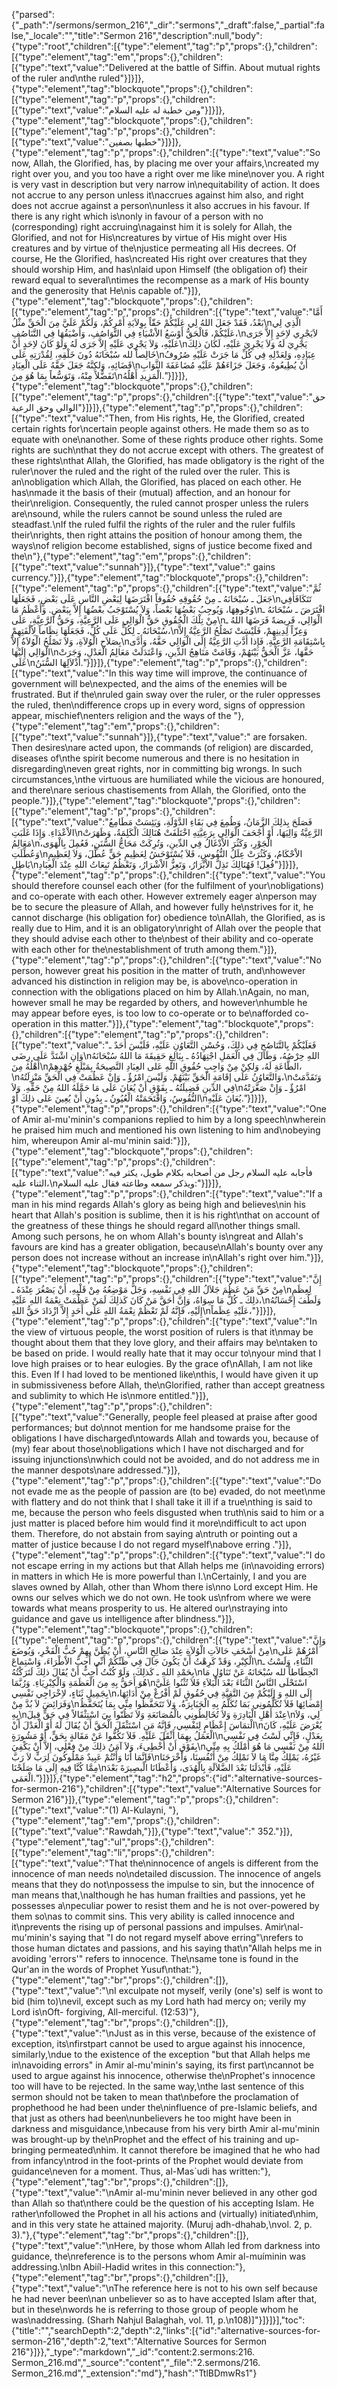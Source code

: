{"parsed":{"_path":"/sermons/sermon_216","_dir":"sermons","_draft":false,"_partial":false,"_locale":"","title":"Sermon 216","description":null,"body":{"type":"root","children":[{"type":"element","tag":"p","props":{},"children":[{"type":"element","tag":"em","props":{},"children":[{"type":"text","value":"Delivered at the battle of Siffin. About mutual rights of the ruler and\nthe ruled"}]}]},{"type":"element","tag":"blockquote","props":{},"children":[{"type":"element","tag":"p","props":{},"children":[{"type":"text","value":"ومن خطبة له عليه السلام"}]}]},{"type":"element","tag":"blockquote","props":{},"children":[{"type":"element","tag":"p","props":{},"children":[{"type":"text","value":"خطبها بصفين"}]}]},{"type":"element","tag":"p","props":{},"children":[{"type":"text","value":"So now, Allah, the Glorified, has, by placing me over your affairs,\ncreated my right over you, and you too have a right over me like mine\nover you. A right is very vast in description but very narrow in\nequitability of action. It does not accrue to any person unless it\naccrues against him also, and right does not accrue against a person\nunless it also accrues in his favour. If there is any right which is\nonly in favour of a person with no (corresponding) right accruing\nagainst him it is solely for Allah, the Glorified, and not for His\ncreatures by virtue of His might over His creatures and by virtue of the\njustice permeating all His decrees. Of course, He the Glorified, has\ncreated His right over creatures that they should worship Him, and has\nlaid upon Himself (the obligation of) their reward equal to several\ntimes the recompense as a mark of His bounty and the generosity that He\nis capable of."}]},{"type":"element","tag":"blockquote","props":{},"children":[{"type":"element","tag":"p","props":{},"children":[{"type":"text","value":"أَمَّا بَعْدُ، فَقَدْ جَعَلَ اللهُ لِي عَلَيْكُمْ حَقّاً بِوِلاَيَةِ أَمْرِكُمْ، وَلَكُمْ عَلَيَّ مِنَ الْحَقِّ مثْلُ\nالَّذِي لِي عَلَيْكُمْ، فَالْحَقُّ أَوْسَعُ الاْشْيَاءِ فِي التَّوَاصُفِ، وَأَضْيَقُهَا فِي التَّنَاصُفِ،\nلاَيَجْرِي لاِحَدٍ إِلاَّ جَرَى عَلَيْهِ، وَلاَ يَجْرِي عَلَيْهِ إِلاَّ جَرَى لَهُ وَلَوْ كَانَ لاِحَدٍ أَنْ\nيَجْرِيَ لَهُ وَلاَ يَجْرِيَ عَلَيْهِ، لَكَانَ ذلِكَ خَالِصاً لله سُبْحَانَهُ دُونَ خَلْقِهِ، لِقُدْرَتِهِ عَلَى\nعِبَادِهِ، وَلِعَدْلِهِ فِي كُلِّ مَا جَرَتْ عَلَيْهِ صُرُوفُ قَضَائِهِ، وَلكِنَّهُ جَعَلَ حَقَّهُ عَلَى الْعِبَادِ\nأَنْ يُطِيعُوهُ، وَجَعَلَ جَزَاءَهُمْ عَلَيْهِ مُضَاعَفَةَ الثَّوَابِ تَفَضُّلاً مِنْهُ، وَتَوَسُّعاً بِمَا هُوَ مِنَ\nالْمَزِيدِ أَهْلُهُ."}]}]},{"type":"element","tag":"blockquote","props":{},"children":[{"type":"element","tag":"p","props":{},"children":[{"type":"text","value":"حق الوالي وحق الرعية"}]}]},{"type":"element","tag":"p","props":{},"children":[{"type":"text","value":"Then, from His rights, He, the Glorified, created certain rights for\ncertain people against others. He made them so as to equate with one\nanother. Some of these rights produce other rights. Some rights are such\nthat they do not accrue except with others. The greatest of these rights\nthat Allah, the Glorified, has made obligatory is the right of the ruler\nover the ruled and the right of the ruled over the ruler. This is an\nobligation which Allah, the Glorified, has placed on each other. He has\nmade it the basis of their (mutual) affection, and an honour for their\nreligion. Consequently, the ruled cannot prosper unless the rulers are\nsound, while the rulers cannot be sound unless the ruled are steadfast.\nIf the ruled fulfil the rights of the ruler and the ruler fulfils their\nrights, then right attains the position of honour among them, the ways\nof religion become established, signs of justice become fixed and the\n"},{"type":"element","tag":"em","props":{},"children":[{"type":"text","value":"sunnah"}]},{"type":"text","value":" gains currency."}]},{"type":"element","tag":"blockquote","props":{},"children":[{"type":"element","tag":"p","props":{},"children":[{"type":"text","value":"ثُمَّ جَعَلَ ـ سُبْحَانَهُ ـ مِنْ حُقُوقِهِ حُقُوقاً افْتَرَضَهَا لِبَعْضِ النَّاسِ عَلَى بَعْضٍ، فَجَعَلَهَا\nتَتَكَافَأُفِي وُجُوهِهَا، وَيُوجِبُ بَعْضُهَا بَعْضاً، وَلاَ يُسْتَوْجَبُ بعْضُهَا إِلاَّ بِبَعْضٍ. وَأَعْظَمُ مَا\nافْتَرَضَ ـ سُبْحَانَهُ ـ مِنْ تِلْكَ الْحُقُوقِ حَقُّ الْوَالِي عَلَى الرَّعِيَّةِ، وَحَقُّ الرَّعِيَّةِ، عَلَى\nالْوَالِي، فَرِيضةً فَرَضَهَا اللهُ ـ سُبْحَانَهُ ـ لِكُلٍّ عَلَى كُلٍّ، فَجَعَلَهَا نِظَاماً لِاُلْفَتِهِمْ،\nوَعِزّاً لِدِينِهِمْ، فَلَيْسَتْ تَصْلُحُ الرَّعِيَّةُ إِلاَّ بِصَلاَحِ الْوُلاَةِ، وَلاَ تَصْلُحُ الْوُلاَةُ إِلاَّ\nبِاسْتِقَامَةِ الرَّعِيَّةِ. فَإِذا أَدَّتِ الرَّعِيَّةُ إِلَى الْوَالِي حَقَّهُ، وَأَدَّى الْوَالِي إِلَيْهَا\nحَقَّهَا، عَزَّ الْحَقُّ بَيْنَهُمْ، وَقَامَتْ مَنَاهِجُ الدِّينِ، وَاعْتَدَلَتْ مَعَالِمُ الْعَدْلِ، وَجَرَتْ عَلَى\nأَذْلاَلِهَا السُّنَنُ."}]}]},{"type":"element","tag":"p","props":{},"children":[{"type":"text","value":"In this way time will improve, the continuance of government will be\nexpected, and the aims of the enemies will be frustrated. But if the\nruled gain sway over the ruler, or the ruler oppresses the ruled, then\ndifference crops up in every word, signs of oppression appear, mischief\nenters religion and the ways of the "},{"type":"element","tag":"em","props":{},"children":[{"type":"text","value":"sunnah"}]},{"type":"text","value":" are forsaken. Then desires\nare acted upon, the commands (of religion) are discarded, diseases of\nthe spirit become numerous and there is no hesitation in disregarding\neven great rights, nor in committing big wrongs. In such circumstances,\nthe virtuous are humiliated while the vicious are honoured, and there\nare serious chastisements from Allah, the Glorified, onto the people."}]},{"type":"element","tag":"blockquote","props":{},"children":[{"type":"element","tag":"p","props":{},"children":[{"type":"text","value":"فَصَلَحَ بِذلِكَ الزَّمَانُ، وَطُمِعَ فِي بَقَاءِ الدَّوْلَةِ، وَيَئِسَتْ مَطَامِعُ الاْعْدَاءِ. وَإِذَا غَلَبَتِ\nالرَّعِيَّةُ وَالِيَهَا، أَوْ أَجْحَفَ الْوَالِي بِرَعِيَّتِهِ اخْتَلَفَتْ هُنَالِكَ الْكَلِمَةُ، وَظَهَرَتْ مَعَالِمُ\nالْجَوْرِ، وَكَثُرَ الاْدْغَالُ فِي الدِّينِ، وَتُرِكَتْ مَحَاجُّ السُّنَنِ، فَعُمِلَ بِالْهَوَى، وَعُطِّلَتِ\nالاْحْكَامُ، وَكَثُرَتْ عِلَلُ النُّفُوسِ، فَلاَ يُسْتَوْحَشُ لِعَظِيمِ حَقٍّ عُطِّلَ، وَلاَ لِعَظِيمِ بَاطِلٍ\nفُعِلَ! فَهُنَالِكَ تَذِلُّ الاْبْرَارُ، وَتَعِزُّ الاْشْرَارُ، وَتَعْظُمُ تَبِعَاتُ اللهِ عِنْدَ الْعِبَادِ"}]}]},{"type":"element","tag":"p","props":{},"children":[{"type":"text","value":"You should therefore counsel each other (for the fulfilment of your\nobligations) and co-operate with each other. However extremely eager a\nperson may be to secure the pleasure of Allah, and however fully he\nstrives for it, he cannot discharge (his obligation for) obedience to\nAllah, the Glorified, as is really due to Him, and it is an obligatory\nright of Allah over the people that they should advise each other to the\nbest of their ability and co-operate with each other for the\nestablishment of truth among them."}]},{"type":"element","tag":"p","props":{},"children":[{"type":"text","value":"No person, however great his position in the matter of truth, and\nhowever advanced his distinction in religion may be, is above\nco-operation in connection with the obligations placed on him by Allah.\nAgain, no man, however small he may be regarded by others, and however\nhumble he may appear before eyes, is too low to co-operate or to be\nafforded co-operation in this matter."}]},{"type":"element","tag":"blockquote","props":{},"children":[{"type":"element","tag":"p","props":{},"children":[{"type":"text","value":"فَعَلَيْكُمْ بِالتَّنَاصُحِ فِي ذلِكَ، وَحُسْنِ التَّعَاوُنِ عَلَيْهِ، فَلَيْسَ أَحَدٌ ـ وَإنِ اشْتَدَّ عَلَى رِضَى\nاللهِ حِرْصُهُ، وَطَالَ فِي الْعَمَلِ اجْتِهَادُهُ ـ بِبَالِغٍ حَقِيقَةَ مَا اللهُ سُبْحَانَهُ أَهْلُهُ مِنَ\nالطَّاعَةِ لَهُ، وَلكِنْ مِنْ وَاجِبِ حُقُوقِ اللهِ عَلى العِبَادِ النَّصِيحَةُ بِمَبْلَغِ جُهْدِهِمْ،\nوَالتَّعَاوُنُ عَلَى إقَامَةِ الْحَقِّ بَيْنَهُمْ. وَلَيْسَ امْرُؤٌ ـ وَإنْ عَظُمَتْ فِي الْحَقِّ مَنْزِلَتُهُ،\nوَتَقَدَّمَتْ فِي الدِّينِ فَضِيلَتُهُ ـ بِفَوْقِ أَنْ يُعَانَ عَلَى مَا حَمَّلَهُ اللهُ مِنْ حَقِّهِ. وَلاَ\nامْرُؤٌ ـ وَإِنْ صَغَّرَتْهُ النُّفُوسُ، وَاقْتَحَمَتْهُ الْعُيُونُ ـ بِدُونِ أَنْ يُعِينَ عَلى ذلِكَ أَوْ\nيُعَانَ عَلَيْهِ."}]}]},{"type":"element","tag":"p","props":{},"children":[{"type":"text","value":"One of Amir al-mu'minin's companions replied to him by a long speech\nwherein he praised him much and mentioned his own listening to him and\nobeying him, whereupon Amir al-mu'minin said:"}]},{"type":"element","tag":"blockquote","props":{},"children":[{"type":"element","tag":"p","props":{},"children":[{"type":"text","value":"فأجابه عليه السلام رجل من أصحابه بكلام طويل، يكثر فيه الثناء عليه،\nويذكر سمعه وطاعته فقال عليه السلام:"}]}]},{"type":"element","tag":"p","props":{},"children":[{"type":"text","value":"If a man in his mind regards Allah's glory as being high and believes\nin his heart that Allah's position is sublime, then it is his right\nthat on account of the greatness of these things he should regard all\nother things small. Among such persons, he on whom Allah's bounty is\ngreat and Allah's favours are kind has a greater obligation, because\nAllah's bounty over any person does not increase without an increase in\nAllah's right over him."}]},{"type":"element","tag":"blockquote","props":{},"children":[{"type":"element","tag":"p","props":{},"children":[{"type":"text","value":"إِنَّ مِنْ حَقِّ مَنْ عَظُمَ جَلاَلُ اللهِ فِي نَفْسِهِ، وَجَلَّ مَوْضِعُهُ مِنْ قَلْبِهِ، أَنْ يَصْغُرَ عِنْدَهُ ـ\nلِعِظَمِ ذلِكَ ـ كُلُّ مَا سِوَاهُ، وَإِنَّ أَحَقَّ مَنْ كَانَ كَذلِكَ لَمَنْ عَظُمَتْ نِعْمَةُ اللهِ عَلَيْهِ،\nوَلَطُفَ إِحْسَانُهُ إِلَيْهِ، فَإِنَّهُ لَمْ تَعْظُمْ نِعْمَةُ اللهِ عَلَى أَحَدٍ إِلاَّ ازْدَادَ حَقُّ اللهِ\nعَلَيْهِ عِظَماً،"}]}]},{"type":"element","tag":"p","props":{},"children":[{"type":"text","value":"In the view of virtuous people, the worst position of rulers is that it\nmay be thought about them that they love glory, and their affairs may be\ntaken to be based on pride. I would really hate that it may occur to\nyour mind that I love high praises or to hear eulogies. By the grace of\nAllah, I am not like this. Even If I had loved to be mentioned like\nthis, I would have given it up in submissiveness before Allah, the\nGlorified, rather than accept greatness and sublimity to which He is\nmore entitled."}]},{"type":"element","tag":"p","props":{},"children":[{"type":"text","value":"Generally, people feel pleased at praise after good performances; but do\nnot mention for me handsome praise for the obligations I have discharged\ntowards Allah and towards you, because of (my) fear about those\nobligations which I have not discharged and for issuing injunctions\nwhich could not be avoided, and do not address me in the manner despots\nare addressed."}]},{"type":"element","tag":"p","props":{},"children":[{"type":"text","value":"Do not evade me as the people of passion are (to be) evaded, do not meet\nme with flattery and do not think that I shall take it ill if a true\nthing is said to me, because the person who feels disgusted when truth\nis said to him or a just matter is placed before him would find it more\ndifficult to act upon them. Therefore, do not abstain from saying a\ntruth or pointing out a matter of justice because I do not regard myself\nabove erring ."}]},{"type":"element","tag":"p","props":{},"children":[{"type":"text","value":"I do not escape erring in my actions but that Allah helps me (in\navoiding errors) in matters in which He is more powerful than I.\nCertainly, I and you are slaves owned by Allah, other than Whom there is\nno Lord except Him. He owns our selves which we do not own. He took us\nfrom where we were towards what means prosperity to us. He altered our\nstraying into guidance and gave us intelligence after blindness."}]},{"type":"element","tag":"blockquote","props":{},"children":[{"type":"element","tag":"p","props":{},"children":[{"type":"text","value":"وَإِنَّ مِنْ أَسْخَفِ حَالاَتِ الْوُلاَةِ عِنْدَ صَالِحِ النَّاسِ، أَنْ يُظَنَّ بِهِمْ حُبُّ الْفَخْرِ، وَيُوضَعَ\nأَمْرُهُمْ عَلَى الْكِبْرِ، وَقَدْ كَرِهْتُ أَنْ يَكُونَ جَالَ فِي ظَنِّكُمْ أَنِّي أُحِبُّ الاْطْرَاءَ، وَاسْتِماعَ\nالثَّنَاءِ، وَلَسْتُ ـ بِحَمْدِ اللهِ ـ كَذلِكَ، وَلَوْ كُنْتُ أُحِبُّ أَنْ يُقَالَ ذلِكَ لَتَرَكْتُهُ\nانْحِطَاطاً لله سُبْحَانَهُ عَنْ تَنَاوُلِ مَا هُوَ أَحَقُّ بِهِ مِنَ الْعَظَمَةِ وَالْكِبْرِيَاءِ. وَرُبَّمَا\nاسْتَحْلَى النَّاسُ الثَّنَاءَ بَعْدَ الْبَلاَءِ فَلاَ تُثْنُوا عَلَيَّ بِجَمِيلِ ثَنَاءٍ، لاِخْرَاجِي نَفْسِي\nإِلَى اللهِ وَ إِلَيْكُمْ مِنَ التَّقِيَّةِ فِي حُقُوقٍ لَمْ أَفْرُغْ مِنْ أَدَائِهَا، وَفَرَائِضَ لاَ بُدَّ مِنْ\nإِمْضائِهَا فَلاَ تُكَلِّمُونِي بَمَا تُكَلَّمُ بِهِ الْجَبَابِرَةُ، وَلاَ تَتَحَفَّظُوا مِنِّي بِمَا يُتَحَفَّظُ بِهِ\nعِنْدَ أَهْلِ الْبَادِرَةِ وَلاَ تُخَالِطُونِي بالْمُصَانَعَةِ وَلاَ تَظُنّوا بِيَ اسْتِثْقَالاً فِي حَقٍّ قِيلَ\nلِي، وَلاَ الْتمَاسَ إِعْظَامٍ لِنَفْسِي، فَإِنَّهُ مَنِ اسْتَثْقَلَ الْحَقَّ أَنْ يُقَالَ لَهُ أَوْ الْعَدْلَ أَنْ\nيُعْرَضَ عَلَيْهِ، كَانَ الْعَمَلُ بِهِمَا أَثْقَلَ عَلَيْهِ. فَلاَ تَكُفُّوا عَنْ مَقَالةٍ بِحَقٍّ، أَوْ مَشُورَةٍ\nبِعَدْلٍ، فَإِنِّي لَسْتُ فِي نَفْسِي بِفَوْقِ أَنْ أُخْطِىءَ، وَلاَ آمَنُ ذلِكَ مِنْ فِعْلِي، إِلاَّ أَنْ يَكْفِيَ\nاللهُ مِنْ نَفْسِي مَا هُوَ أَمْلَكُ بِهِ مِنِّي فَإنَّمَا أَنَا وَأَنْتُمْ عَبِيدٌ مَمْلُوكُونَ لِرَبٍّ لاَ رَبَّ\nغَيْرُهُ، يَمْلِكُ مِنَّا مَا لاَ نَمْلِكُ مِنْ أَنْفُسِنَا، وَأَخْرَجَنَا مِمَّا كُنَّا فِيهِ إِلَى مَا صَلَحْنَا\nعَلَيْهِ، فَأَبْدَلَنَا بَعْدَ الضَّلاَلَةِ بِالْهُدَى، وَأَعْطَانَا الْبصِيرَةَ بَعْدَ الْعَمَى."}]}]},{"type":"element","tag":"h2","props":{"id":"alternative-sources-for-sermon-216"},"children":[{"type":"text","value":"Alternative Sources for Sermon 216"}]},{"type":"element","tag":"p","props":{},"children":[{"type":"text","value":"(1) Al-Kulayni, "},{"type":"element","tag":"em","props":{},"children":[{"type":"text","value":"Rawdah,"}]},{"type":"text","value":" 352."}]},{"type":"element","tag":"ul","props":{},"children":[{"type":"element","tag":"li","props":{},"children":[{"type":"text","value":"That the\ninnocence of angels is different from the innocence of man needs no\ndetailed discussion. The innocence of angels means that they do not\npossess the impulse to sin, but the innocence of man means that,\nalthough he has human frailties and passions, yet he possesses a\npeculiar power to resist them and he is not over-powered by them so\nas to commit sins. This very ability is called innocence and it\nprevents the rising up of personal passions and impulses. Amir\nal-mu'minin's saying that \"I do not regard myself above erring\"\nrefers to those human dictates and passions, and his saying that\n\"Allah helps me in avoiding 'errors'\" refers to innocence. The\nsame tone is found in the Qur'an in the words of Prophet Yusuf\nthat:"},{"type":"element","tag":"br","props":{},"children":[]},{"type":"text","value":"\nI exculpate not myself, verily (one's) self is wont to bid (him to)\nevil, except such as my Lord hath had mercy on; verily my Lord is\nOft- forgiving, All-merciful. (12:53)"},{"type":"element","tag":"br","props":{},"children":[]},{"type":"text","value":"\nJust as in this verse, because of the existence of exception, its\nfirstpart cannot be used to argue against his innocence, similarly,\ndue to the existence of the exception \"but that Allah helps me in\navoiding errors\" in Amir al-mu'minin's saying, its first part\ncannot be used to argue against his innocence, otherwise the\nProphet's innocence too will have to be rejected. In the same way,\nthe last sentence of this sermon should not be taken to mean that\nbefore the proclamation of prophethood he had been under the\ninfluence of pre-Islamic beliefs, and that just as others had been\nunbelievers he too might have been in darkness and misguidance,\nbecause from his very birth Amir al-mu'minin was brought-up by the\nProphet and the effect of his training and up-bringing permeated\nhim. It cannot therefore be imagined that he who had from infancy\ntrod in the foot-prints of the Prophet would deviate from guidance\neven for a moment. Thus, al-Mas`udi has written:"},{"type":"element","tag":"br","props":{},"children":[]},{"type":"text","value":"\nAmir al-mu'minin never believed in any other god than Allah so that\nthere could be the question of his accepting Islam. He rather\nfollowed the Prophet in all his actions and (virtually) initiated\nhim, and in this very state he attained majority. (Muruj adh-dhahab,\nvol. 2, p. 3)."},{"type":"element","tag":"br","props":{},"children":[]},{"type":"text","value":"\nHere, by those whom Allah led from darkness into guidance, the\nreference is to the persons whom Amir al-muíminin was addressing.\nIbn Abiíl-Hadid writes in this connection:"},{"type":"element","tag":"br","props":{},"children":[]},{"type":"text","value":"\nThe reference here is not to his own self because he had never been\nan unbeliever so as to have accepted Islam after that, but in these\nwords he is referring to those group of people whom he was\naddressing. (Sharh Nahjul Balaghah, vol. 11, p.\n108)]"}]}]}],"toc":{"title":"","searchDepth":2,"depth":2,"links":[{"id":"alternative-sources-for-sermon-216","depth":2,"text":"Alternative Sources for Sermon 216"}]}},"_type":"markdown","_id":"content:2.sermons:216. Sermon_216.md","_source":"content","_file":"2.sermons/216. Sermon_216.md","_extension":"md"},"hash":"TtlBDmwRs1"}